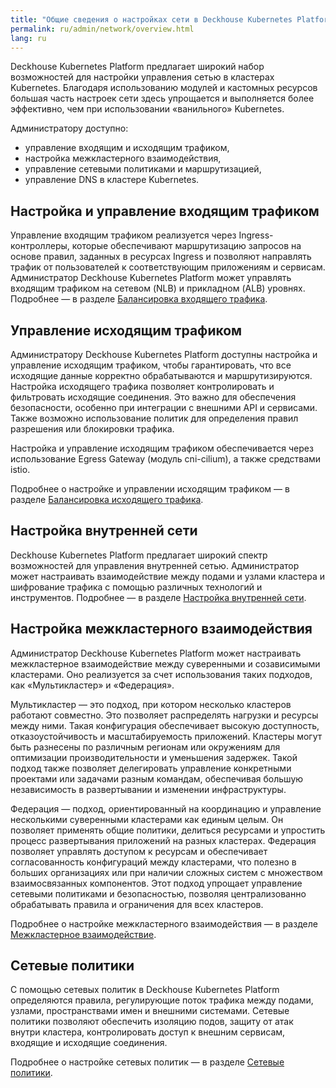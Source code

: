 ```yaml
---
title: "Общие сведения о настройках сети в Deckhouse Kubernetes Platform"
permalink: ru/admin/network/overview.html
lang: ru
---
```


Deckhouse Kubernetes Platform предлагает широкий набор возможностей для настройки управления сетью в кластерах Kubernetes. Благодаря использованию модулей и кастомных ресурсов большая часть настроек сети здесь упрощается и выполняется более эффективно, чем при использовании «ванильного» Kubernetes.

Администратору доступно:

- управление входящим и исходящим трафиком,
- настройка межкластерного взаимодействия,
- управление сетевыми политиками и маршрутизацией,
- управление DNS в кластере Kubernetes.

## Настройка и управление входящим трафиком

Управление входящим трафиком реализуется через Ingress-контроллеры, которые обеспечивают маршрутизацию запросов на основе правил, заданных в ресурсах Ingress и позволяют направлять трафик от пользователей к соответствующим приложениям и сервисам. Администратор Deckhouse Kubernetes Platform может управлять входящим трафиком на сетевом (NLB) и прикладном (ALB) уровнях. Подробнее — в разделе [Балансировка входящего трафика](../network/incoming-traffic-balancing-overview.html).

## Управление исходящим трафиком

Администратору Deckhouse Kubernetes Platform доступны настройка и управление исходящим трафиком, чтобы гарантировать, что все исходящие данные корректно обрабатываются и маршрутизируются. Настройка исходящего трафика позволяет контролировать и фильтровать исходящие соединения. Это важно для обеспечения безопасности, особенно при интеграции с внешними API и сервисами. Также возможно использование политик для определения правил разрешения или блокировки трафика.

Настройка и управление исходящим трафиком обеспечивается через использование Egress Gateway (модуль cni-cilium), а также средствами istio.

Подробнее о настройке и управлении исходящим трафиком — в разделе [Балансировка исходящего трафика](../network/outgoing-traffic-balancing.html).

## Настройка внутренней сети

Deckhouse Kubernetes Platform предлагает широкий спектр возможностей для управления внутренней сетью.
Администратор может настраивать взаимодействие между подами и узлами кластера и шифрование трафика с помощью различных технологий и инструментов. Подробнее — в разделе [Настройка внутренней сети](../network/configuration.html).

## Настройка межкластерного взаимодействия

Администратор Deckhouse Kubernetes Platform может настраивать межкластерное взаимодействие между суверенными и созависимыми кластерами. Оно реализуется за счет использования таких подходов, как «Мультикластер» и «Федерация».

Мультикластер — это подход, при котором несколько кластеров работают совместно. Это позволяет распределять нагрузки и ресурсы между ними. Такая конфигурация обеспечивает высокую доступность, отказоустойчивость и масштабируемость приложений. Кластеры могут быть разнесены по различным регионам или окружениям для оптимизации производительности и уменьшения задержек. Такой подход также позволяет делегировать управление конкретными проектами или задачами разным командам, обеспечивая большую независимость в развертывании и изменении инфраструктуры.

Федерация — подход, ориентированный на координацию и управление несколькими суверенными кластерами как единым целым. Он позволяет применять общие политики, делиться ресурсами и упростить процесс развертывания приложений на разных кластерах. Федерация позволяет управлять доступом к ресурсам и обеспечивает согласованность конфигураций между кластерами, что полезно в больших организациях или при наличии сложных систем с множеством взаимосвязанных компонентов. Этот подход упрощает управление сетевыми политиками и безопасностью, позволяя централизованно обрабатывать правила и ограничения для всех кластеров.

Подробнее о настройке межкластерного взаимодействия — в разделе [Межкластерное взаимодействие](../network/inter-cluster-cooperation-overview.html).

## Сетевые политики

С помощью сетевых политик в Deckhouse Kubernetes Platform определяются правила, регулирующие поток трафика между подами, узлами, пространствами имен и внешними системами. Сетевые политики позволяют обеспечить изоляцию подов, защиту от атак внутри кластера, контролировать доступ к внешним сервисам, входящие и исходящие соединения.

Подробнее о настройке сетевых политик — в разделе [Сетевые политики](../network/network-policies-overview.html).
